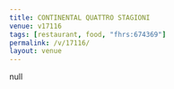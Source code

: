 ```yaml
---
title: CONTINENTAL QUATTRO STAGIONI
venue: v17116
tags: [restaurant, food, "fhrs:674369"]
permalink: /v/17116/
layout: venue
---
```

null